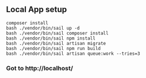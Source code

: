 ## Local App setup
```
composer install
bash ./vendor/bin/sail up -d
bash ./vendor/bin/sail composer install
bash ./vendor/bin/sail npm install
bash ./vendor/bin/sail artisan migrate
bash ./vendor/bin/sail npm run build
bash ./vendor/bin/sail artisan queue:work --tries=3
```

### Got to http://localhost/

